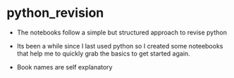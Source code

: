 # python_revision
- The notebooks follow a simple but structured approach to revise python 

- Its been a while since I last used python so I created some noteebooks that help me to quickly grab the basics to get started again.
- Book names are self explanatory
